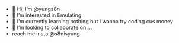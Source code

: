 - 👋 Hi, I’m @yungs8n
- 👀 I’m interested in Emulating 
- 🌱 I’m currently learning nothing but i wanna try coding cus money
- 💞️ I’m looking to collaborate on ...
- reach me insta @s8nisyung
